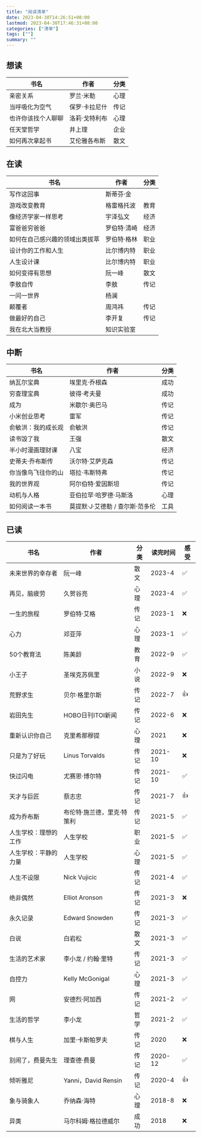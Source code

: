 ```yaml
---
title: "阅读清单"
date: 2023-04-30T14:26:51+08:00
lastmod: 2023-04-30T17:46:31+08:00
categories: ["清单"]
tags: [""]
summary: ""
---
```


## 想读

| 书名               | 作者          | 分类 |
| ------------------ | ------------- | ---- |
| 亲密关系           | 罗兰·米勒     | 心理 |
| 当呼吸化为空气     | 保罗·卡拉尼什 | 传记 |
| 也许你该找个人聊聊 | 洛莉·戈特利布 | 心理 |
| 任天堂哲学         | 井上理        | 企业 |
| 如何再次拿起书     | 艾伦雅各布斯  | 散文 | 

## 在读

| 书名                           | 作者        | 分类 |
| ------------------------------ | ----------- | ---- |
| 写作这回事                     | 斯蒂芬·金   |      |
| 游戏改变教育                   | 格雷格托波  | 教育 |
| 像经济学家一样思考             | 宇泽弘文    | 经济 |
| 富爸爸穷爸爸                   | 罗伯特·清崎 | 经济 |
| 如何在自己感兴趣的领域出类拔萃 | 罗伯特·格林 | 职业 |
| 设计你的工作和人生             | 比尔博内特  | 职业 |
| 人生设计课                     | 比尔博内特  | 职业 |
| 如何变得有思想                 | 阮一峰      | 散文 | 
| 李敖自传                       | 李敖        | 传记 |
| 一问一世界                     | 杨澜        |      |
| 颠覆者                         | 周鸿祎      | 传记 |
| 做最好的自己                   | 李开复      | 传记 |
| 我在北大当教授                 | 知识实验室  |      |

## 中断

| 书名               | 作者                            | 分类 |
| ------------------ | ------------------------------- | ---- |
| 纳瓦尔宝典         | 埃里克·乔根森                   | 成功 |
| 穷查理宝典         | 彼得·考夫曼                     | 成功 |
| 成为               | 米歇尔·奥巴马                   | 传记 |
| 小米创业思考       | 雷军                            | 传记 |
| 俞敏洪：我的成长观 | 俞敏洪                          | 传记 |
| 读书毁了我         | 王强                            | 散文 | 
| 半小时漫画理财课   | 八宝                            | 经济 |
| 史蒂夫·乔布斯传    | 沃尔特·艾萨克森                 | 传记 |
| 你当像鸟飞往你的山 | 塔拉·韦斯特弗                   | 传记 |
| 我的世界观         | 阿尔伯特·爱因斯坦               | 传记 |
| 动机与人格         | 亚伯拉罕·哈罗德·马斯洛          | 心理 |
| 如何阅读一本书     | 莫提默·J·艾德勒 / 查尔斯·范多伦 | 工具 |

## 已读

| 书名                 | 作者                       | 分类 | 读完时间 | 感受 |
| -------------------- | -------------------------- | ---- | -------- | ---- |
| 未来世界的幸存者     | 阮一峰                     | 散文 | 2023-4   | ✅   |
| 再见，脑疲劳         | 久贺谷亮                   | 心理 | 2023-4   | ✅   |
| 一生的旅程           | 罗伯特·艾格                | 传记 | 2023-1   | ❌   |
| 心力                 | 邓亚萍                     | 心理 | 2023-1   | ✅   |
| 50个教育法           | 陈美龄                     | 教育 | 2022-9   | ✅   |
| 小王子               | 圣埃克苏佩里               | 小说 | 2022-9   | ❌   |
| 荒野求生             | 贝尔·格里尔斯              | 传记 | 2022-7   | 👍   |
| 岩田先生             | HOBO日刊ITOI新闻           | 传记 | 2022-6   | ❌   |
| 重新认识你自己       | 克里希那穆提               | 心理 | 2021     | ❌   |
| 只是为了好玩         | Linus Torvalds             | 传记 | 2021-10  | ❌   |
| 快过闪电             | 尤赛恩·博尔特              | 传记 | 2021-10  | ✅   |
| 天才与巨匠           | 蔡志忠                     | 传记 | 2021-7   | 👍   |
| 成为乔布斯           | 布伦特·施兰德，里克·特策利 | 传记 | 2021-5   | ✅   |
| 人生学校：理想的工作 | 人生学校                   | 职业 | 2021-5   | ✅   |
| 人生学校：平静的力量 | 人生学校                   | 心理 | 2021-5   | ✅   |
| 人生不设限           | Nick Vujicic               | 传记 | 2021-4   | ✅   |
| 绝非偶然             | Elliot Aronson             | 传记 | 2021-3   | ❌   |
| 永久记录             | Edward Snowden             | 传记 | 2021-3   | ✅   |
| 白说                 | 白岩松                     | 散文 | 2021-3   | ✅   |
| 生活的艺术家         | 李小龙 / 约翰·里特         | 传记 | 2021-3   | ✅   |
| 自控力               | Kelly McGonigal            | 心理 | 2021-3   | ✅   |
| 网                   | 安德烈·阿加西              | 传记 | 2021-2   | ✅   |
| 生活的哲学           | 李小龙                     | 哲学 | 2021-2   | ✅   |
| 棋与人生             | 加里·卡斯帕罗夫            | 传记 | 2020     | ❌   |
| 别闹了，费曼先生     | 理查德·费曼                | 传记 | 2020-12  | ✅   |
| 倾听雅尼             | Yanni，David Rensin        | 传记 | 2020-4   | 👍   | 
| 象与骑象人           | 乔纳森·海特                | 心理 | 2018-8   | ❌   |
| 异类                 | 马尔科姆·格拉德威尔        | 成功 | 2018     | ❌   |
